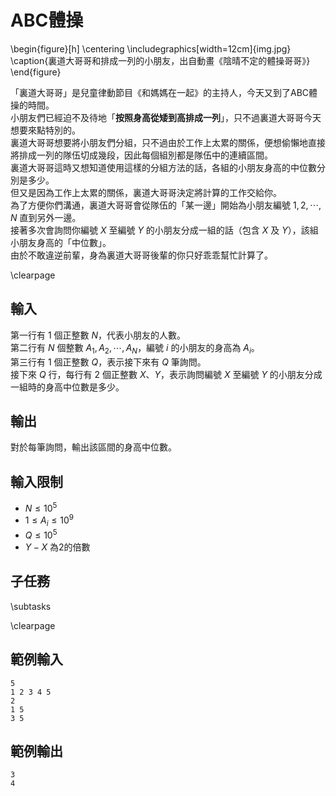 # ABC體操

\begin{figure}[h]
\centering
\includegraphics[width=12cm]{img.jpg}
\caption{裏道大哥哥和排成一列的小朋友，出自動畫《陰晴不定的體操哥哥》}
\end{figure}

「裏道大哥哥」是兒童律動節目《和媽媽在一起》的主持人，今天又到了ABC體操的時間。  
小朋友們已經迫不及待地「**按照身高從矮到高排成一列**」，只不過裏道大哥哥今天想要來點特別的。  
裏道大哥哥想要將小朋友們分組，只不過由於工作上太累的關係，便想偷懶地直接將排成一列的隊伍切成幾段，因此每個組別都是隊伍中的連續區間。  
裏道大哥哥這時又想知道使用這樣的分組方法的話，各組的小朋友身高的中位數分別是多少。  
但又是因為工作上太累的關係，裏道大哥哥決定將計算的工作交給你。  
為了方便你們溝通，裏道大哥哥會從隊伍的「某一邊」開始為小朋友編號 $1, 2, \cdots, N$ 直到另外一邊。  
接著多次會詢問你編號 $X$ 至編號 $Y$ 的小朋友分成一組的話（包含 $X$ 及 $Y$），該組小朋友身高的「中位數」。  
由於不敢違逆前輩，身為裏道大哥哥後輩的你只好乖乖幫忙計算了。  

\clearpage

## 輸入
第一行有 1 個正整數 $N$，代表小朋友的人數。  
第二行有 $N$ 個整數 $A_1, A_2, \cdots, A_N$，編號 $i$ 的小朋友的身高為 $A_i$。  
第三行有 1 個正整數 $Q$，表示接下來有 $Q$ 筆詢問。  
接下來 $Q$ 行，每行有 2 個正整數 $X$、$Y$，表示詢問編號 $X$ 至編號 $Y$ 的小朋友分成一組時的身高中位數是多少。  

## 輸出
對於每筆詢問，輸出該區間的身高中位數。  

## 輸入限制
 - $N \leq 10^5$
 - $1 \leq A_i \leq 10^9$
 - $Q \leq 10^5$
 - $Y - X$ 為2的倍數

## 子任務
\subtasks

\clearpage

## 範例輸入
```
5
1 2 3 4 5
2
1 5
3 5
```

## 範例輸出
```
3
4
```
